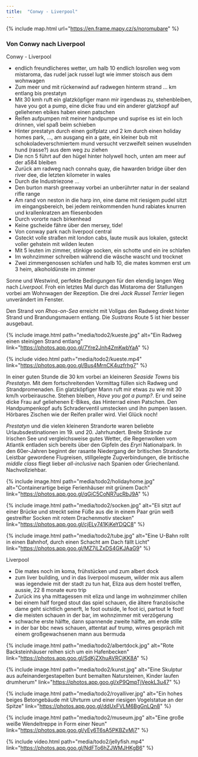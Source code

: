 ```yaml
---
title:  "Conwy - Liverpool"
---
```


{% include map.html url="https://en.frame.mapy.cz/s/noromubare" %}

### Von Conwy nach Liverpool

Conwy - Liverpool
* endlich freundlicheres wetter, um halb 10 endlich losrollen weg vom mistaroma, das rudel jack russel lugt wie immer stoisch aus dem wohnwagen
* Zum meer und mit rückenwind auf radwegen hinterm strand … km entlang bis prestatyn
* Mit 30 kmh ruft ein glatzköpfiger mann mir irgendwas zu, stehenbleiben, have you got a pump, eine dicke frau und ein anderer glatzkopf auf geliehenen ebikes haben einen patschen
* Reifen aufpumpen mit meiner handpumpe und suprise es ist ein loch drinnen, viel spaß beim schieben
* Hinter prestatyn durch einen golfplatz und 2 km durch einen holiday homes park, …, am ausgang ein a gate, ein kleiner bub mit schokoladeverschmiertem mund versucht verzweifelt seinen wuselnden hund (rasse?) aus dem weg zu ziehen
* Die ncn 5 führt auf den hügel hinter holywell hoch, unten am meer auf der a584 bleiben
* Zurück am radweg nach connahs quay, die hawarden bridge über den river dee, die letzten kilometer in wales
* Durch die Industriezone …
* Den burton marsh greenway vorbei an unberührter natur in der sealand rifle range
* Am rand von neston in die harp inn, eine dame mit riesigem pudel sitzt im eingangsbereich, bei jedem reinkommenden hund rabiates knurren und krallenkratzen am fliesenboden
* Durch vororte nach birkenhead
* Keine gscheide fähre über den mersey, tide! 
* Von conway park nach liverpool central
* Gsteckt volle straßen mit london cabs, laute musik aus lokalen, gsteckt voller gehstein mit wilden leuten
* Mit 5 leuten im zimmer, stinkige socken, ein schotte und ein ire schlafen
* Im wohnzimmer schreiben während die wäsche wascht und trocknet
* Zwei zimmergenossen schlafen und halb 10, die mates kommen erst um 3 heim, alkoholdünste im zimmer

Sonne und Westwind, perfekte Bedingungen für den elendig langen Weg nach *Liverpool*.
Froh ein letztes Mal durch das Mistaroma der Stallungen vorbei am Wohnwagen der Rezeption.
Die drei *Jack Russel Terrier* liegen unverändert im Fenster.

Den Strand von *Rhos-on-Sea* erreicht mit Vollgas den Radweg direkt hinter Strand und Brandungsmauern entlang. 
Die *Sustrans* Route 5 ist hier besser ausgebaut.

{% include image.html path="media/todo2/kueste.jpg" alt="Ein Radweg einen steinigen Strand entlang" link="https://photos.app.goo.gl/7Yre2Jnh4ZmKwbYaA" %}

{% include video.html path="media/todo2/kueste.mp4" link="https://photos.app.goo.gl/Bus4MrnCK4uzfrhg7" %}

In einer guten Stunde die 30 km vorbei an kleineren *Seaside Towns* bis *Prestatyn*.
Mit dem fortschreitenden Vormittag füllen sich Radweg und Strandpromenaden.
Ein glatzköpfiger Mann ruft mir etwas zu wie mit 30 km/h vorbeirausche.
Stehen bleiben, *Have you got a pump?*.
Er und seine dicke Frau auf geliehenen E-Bikes, das Hinterrad einen Patschen.
Den Handpumpenkopf aufs Schraderventil umstecken und ihn pumpen lassen.
Hörbares Zischen wie der Reifen praller wird.
Viel Glück noch!

*Prestatyn* und die vielen kleineren Strandorte waren beliebte Urlaubsdestinationen im 19. und 20. Jahrhundert.
Breite Strände zur Irischen See und vergleichsweise gutes Wetter, die Regenwolken vom Atlantik entladen sich bereits über den Gipfeln des  *Eryri* Nationalpark.
In den 60er-Jahren beginnt der rasante Niedergang der britischen Strandorte.
Leistbar gewordene Flugreisen, stillgelegte Zugverbindungen, die britische *middle class* fliegt lieber *all-inclusive* nach Spanien oder Griechenland.
Nachvollziehbar.

{% include image.html path="media/todo2/holidayhome.jpg" alt="Containerartige beige Ferienhäuser mit grünem Dach" link="https://photos.app.goo.gl/qGiC5CoNR7ucRbJ9A" %}

{% include image.html path="media/todo2/socken.jpg" alt="Eli sitzt auf einer Brücke und streckt seine Füße aus die in einem Paar grün weiß gestreifter Socken mit rotem Drachenmotiv stecken" link="https://photos.app.goo.gl/cjELy741KjKeYDQC8" %}

{% include image.html path="media/todo2/tube.jpg" alt="Eine U-Bahn rollt in einen Bahnhof, durch einen Schacht am Dach fällt Licht" link="https://photos.app.goo.gl/MZ7iLZxDS4GKJAaG9" %}


Liverpool
* Die mates noch im koma, frühstücken und zum albert dock
* zum liver building, und in das liverpool museum, wilder mix aus allem was iegendwie mit der stadt zu tun hat, Eliza aus dem hostel treffen, aussie, 22 8 monate euro trip
* Zurück ins yha mittagessen mit eliza und lange im wohnzimmer chillen
* bei einem half forged stout das spiel schauen, die ältere französische dame geht sichtlich generft, le foot outside, le foot ici, partout le foot!  
* die meisten schauen in der bar, im wohnzimmer mit verzögerung
* schwache erste hälfte, dann spannende zweite hälfte, am ende stille
* in der bar bbc news schauen, attentat auf trump, wirres gespräch mit einem großgewachsenen mann aus bermuda

{% include image.html path="media/todo2/albertdock.jpg" alt="Rote Backsteinhäuser reihen sich um ein Hafenbecken" link="https://photos.app.goo.gl/SdKjZXhuAVRCjKK8A" %}

{% include image.html path="media/todo2/kunst.jpg" alt="Eine Skulptur aus aufeinandergestapelten bunt bemalten Natursteinen, Kinder laufen drumherum" link="https://photos.app.goo.gl/xP9QmpTjVeokL3u47" %}

{% include image.html path="media/todo2/royalliver.jpg" alt="Ein hohes beiges Betongebäude mit Uhrturm und einer riesigen Vogelstatue an der Spitze" link="https://photos.app.goo.gl/ddUxFVLM6BgGnLQn8" %}

{% include image.html path="media/todo2/museum.jpg" alt="Eine große weiße Wendeltreppe in Form einer Neun" link="https://photos.app.goo.gl/yEy6T6sA5PKBZvMj7" %}

{% include video.html path="media/todo2/jellyfish.mp4" link="https://photos.app.goo.gl/NdFTo6hZJWMJHKgB6" %}
